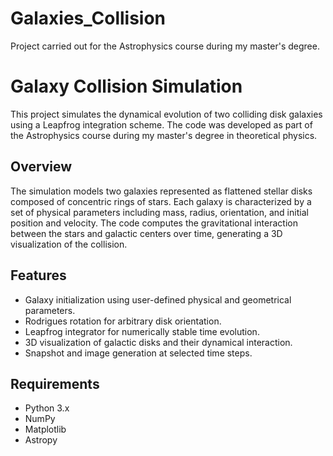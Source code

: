 # Galaxies_Collision
Project carried out for the Astrophysics course during my master's degree.
# Galaxy Collision Simulation

This project simulates the dynamical evolution of two colliding disk galaxies using a Leapfrog integration scheme. The code was developed as part of the Astrophysics course during my master's degree in theoretical physics.

## Overview

The simulation models two galaxies represented as flattened stellar disks composed of concentric rings of stars. Each galaxy is characterized by a set of physical parameters including mass, radius, orientation, and initial position and velocity. The code computes the gravitational interaction between the stars and galactic centers over time, generating a 3D visualization of the collision.

## Features

- Galaxy initialization using user-defined physical and geometrical parameters.
- Rodrigues rotation for arbitrary disk orientation.
- Leapfrog integrator for numerically stable time evolution.
- 3D visualization of galactic disks and their dynamical interaction.
- Snapshot and image generation at selected time steps.

## Requirements

- Python 3.x
- NumPy
- Matplotlib
- Astropy


